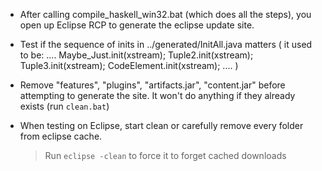 * After calling compile_haskell_win32.bat (which does all the steps), you open up Eclipse RCP to generate
  the eclipse update site.

* Test if the sequence of inits in ../generated/InitAll.java matters
( it used to be:
        ....
        Maybe_Just.init(xstream);
        Tuple2.init(xstream);
        Tuple3.init(xstream);
        CodeElement.init(xstream);
        ....
)

* Remove "features", "plugins", "artifacts.jar", "content.jar" before attempting to generate the site. It won't do anything if
  they already exists (run ``clean.bat``)
* When testing on Eclipse, start clean or carefully remove every folder from eclipse cache.
  > Run ``eclipse -clean`` to force it to forget cached downloads

